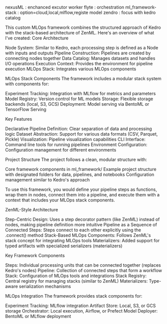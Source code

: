 nexusML : enchanced excutor worker
flyte : orchestration
ml_framework-stack : option=cloud,local,mlflow,registe model
zendro : focus with kedro catalog

This custom MLOps framework combines the structured approach of Kedro with the stack-based architecture of ZenML. Here's an overview of what I've created:
Core Architecture

Node System: Similar to Kedro, each processing step is defined as a Node with inputs and outputs
Pipeline Construction: Pipelines are created by connecting nodes together
Data Catalog: Manages datasets and handles I/O operations
Execution Context: Provides the environment for pipeline execution
MLOps Stack: Integrates various MLOps components

MLOps Stack Components
The framework includes a modular stack system with components for:

Experiment Tracking: Integration with MLflow for metrics and parameters
Model Registry: Version control for ML models
Storage: Flexible storage backends (local, S3, GCS)
Deployment: Model serving via BentoML or TensorFlow Serving

Key Features

Declarative Pipeline Definition: Clear separation of data and processing logic
Dataset Abstraction: Support for various data formats (CSV, Parquet, Pickle)
Visualization: Pipeline visualization capabilities
CLI Interface: Command line tools for running pipelines
Environment Configuration: Configuration management for different environments

Project Structure
The project follows a clean, modular structure with:

Core framework components in ml_framework/
Example project structure with designated folders for data, pipelines, and notebooks
Configuration management similar to Kedro's approach

To use this framework, you would define your pipeline steps as functions, wrap them in nodes, connect them into a pipeline, and execute them with a context that includes your MLOps stack components.




ZenML-Style Architecture

Step-Centric Design: Uses a step decorator pattern (like ZenML) instead of nodes, making pipeline definition more intuitive
Pipeline as a Sequence of Connected Steps: Steps connect to each other explicitly using the .connect() method
Stack-Based MLOps Components: Follows ZenML's stack concept for integrating MLOps tools
Materializers: Added support for typed artifacts with specialized serializers (materializers)

Key Framework Components

Steps: Individual processing units that can be connected together (replaces Kedro's nodes)
Pipeline: Collection of connected steps that form a workflow
Stack: Configuration of MLOps tools and integrations
Stack Registry: Central registry for managing stacks (similar to ZenML)
Materializers: Type-aware serialization mechanisms

MLOps Integration
The framework provides stack components for:

Experiment Tracking: MLflow integration
Artifact Store: Local, S3, or GCS storage
Orchestrator: Local execution, Airflow, or Prefect
Model Deployer: BentoML or MLflow deployment
